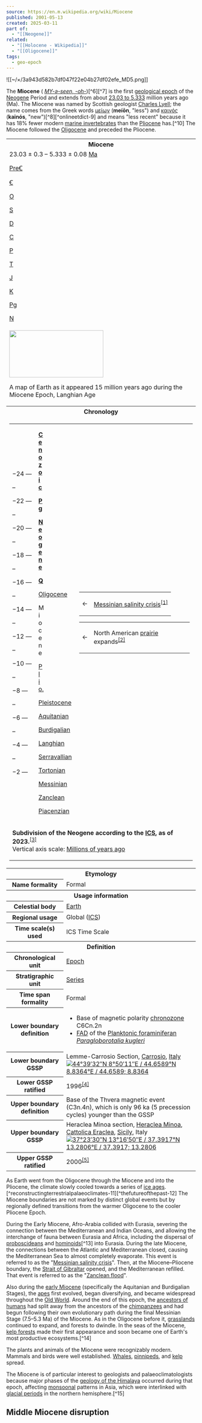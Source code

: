 ```yaml
---
source: https://en.m.wikipedia.org/wiki/Miocene
published: 2001-05-13
created: 2025-03-11
part of:
  - "[[Neogene]]"
related:
  - "[[Holocene - Wikipedia]]"
  - "[[Oligocene]]"
tags:
  - geo-epoch
---
```

![[~/×/3a943d582b7df047f22e04b27df02efe_MD5.png]]


The **Miocene** ( [*MY\-ə-seen, -⁠oh-*](https://en.m.wikipedia.org/wiki/Help:Pronunciation_respelling_key "Help:Pronunciation respelling key"))[^6][^7] is the first [geological epoch](https://en.m.wikipedia.org/wiki/Epoch_\(geology\) "Epoch (geology)") of the [Neogene](https://en.m.wikipedia.org/wiki/Neogene "Neogene") Period and extends from about [23.03 to 5.333](https://geoltime.github.io/?Ma=23.03%E2%80%935.333) million years ago (Ma). The Miocene was named by Scottish geologist [Charles Lyell](https://en.m.wikipedia.org/wiki/Charles_Lyell "Charles Lyell"); the name comes from the Greek words [μείων](https://en.wiktionary.org/wiki/%CE%BC%CE%B5%CE%AF%CF%89%CE%BD#Ancient_Greek "wikt:μείων") (**meíōn**, "less") and [καινός](https://en.wiktionary.org/wiki/%CE%BA%CE%B1%CE%B9%CE%BD%CF%8C%CF%82#Ancient_Greek "wikt:καινός") (**kainós**, "new")[^8][^onlineetdict-9] and means "less recent" because it has 18% fewer modern [marine invertebrates](https://en.m.wikipedia.org/wiki/Marine_invertebrate "Marine invertebrate") than the [Pliocene](https://en.m.wikipedia.org/wiki/Pliocene "Pliocene") has.[^10] The Miocene followed the [Oligocene](https://en.m.wikipedia.org/wiki/Oligocene "Oligocene") and preceded the Pliocene.

<table><tbody><tr><th colspan="2">Miocene</th></tr><tr><td colspan="2"><span><span></span><span>23.03 ± 0.3 – 5.333 ± 0.08 <a href="https://en.m.wikipedia.org/wiki/Year#SI_prefix_multipliers">Ma</a></span><span></span><div><div><p><a href="https://en.m.wikipedia.org/wiki/Precambrian">PreꞒ</a></p></div><div><p><a href="https://en.m.wikipedia.org/wiki/Cambrian">Ꞓ</a></p></div><div><p><a href="https://en.m.wikipedia.org/wiki/Ordovician">O</a></p></div><div><p><a href="https://en.m.wikipedia.org/wiki/Silurian">S</a></p></div><div><p><a href="https://en.m.wikipedia.org/wiki/Devonian">D</a></p></div><div><p><a href="https://en.m.wikipedia.org/wiki/Carboniferous">C</a></p></div><div><p><a href="https://en.m.wikipedia.org/wiki/Permian">P</a></p></div><div><p><a href="https://en.m.wikipedia.org/wiki/Triassic">T</a></p></div><div><p><a href="https://en.m.wikipedia.org/wiki/Jurassic">J</a></p></div><div><p><a href="https://en.m.wikipedia.org/wiki/Cretaceous">K</a></p></div><div><p><a href="https://en.m.wikipedia.org/wiki/Paleogene">Pg</a></p></div><div><p><a href="https://en.m.wikipedia.org/wiki/Neogene">N</a></p></div></div></span></td></tr><tr><td colspan="2"><span><a href="https://en.m.wikipedia.org/wiki/File:Mollweide_Paleographic_Map_of_Earth,_15_Ma_(Langhian_Age).png"><img src="https://upload.wikimedia.org/wikipedia/commons/thumb/b/bc/Mollweide_Paleographic_Map_of_Earth%2C_15_Ma_%28Langhian_Age%29.png/250px-Mollweide_Paleographic_Map_of_Earth%2C_15_Ma_%28Langhian_Age%29.png" width="250" height="125"></a></span><p>A map of Earth as it appeared 15 million years ago during the Miocene Epoch, Langhian Age</p></td></tr><tr><th colspan="2">Chronology</th></tr><tr><td colspan="2"><div><table><tbody><tr><td><p><span>−24&nbsp;—</span></p><p><span>–</span></p><p><span>−22&nbsp;—</span></p><p><span>–</span></p><p><span>−20&nbsp;—</span></p><p><span>–</span></p><p><span>−18&nbsp;—</span></p><p><span>–</span></p><p><span>−16&nbsp;—</span></p><p><span>–</span></p><p><span>−14&nbsp;—</span></p><p><span>–</span></p><p><span>−12&nbsp;—</span></p><p><span>–</span></p><p><span>−10&nbsp;—</span></p><p><span>–</span></p><p><span>−8&nbsp;—</span></p><p><span>–</span></p><p><span>−6&nbsp;—</span></p><p><span>–</span></p><p><span>−4&nbsp;—</span></p><p><span>–</span></p><p><span>−2&nbsp;—</span></p></td><td><div><p><span><b><a href="https://en.m.wikipedia.org/wiki/Cenozoic">C<br>e<br>n<br>o<br>z<br>o<br>i<br>c</a></b></span></p></div><div><p><b><a href="https://en.m.wikipedia.org/wiki/Paleogene"><span>P<br>g</span></a></b></p></div><div><p><span><b><a href="https://en.m.wikipedia.org/wiki/Neogene">N<br>e<br>o<br>g<br>e<br>n<br>e</a></b></span></p></div><div><p><b><a href="https://en.m.wikipedia.org/wiki/Quaternary">Q</a></b></p></div><div><p><a href="https://en.m.wikipedia.org/wiki/Oligocene">Oligocene</a></p></div><div><p><span><a>M<br>i<br>o<br>c<br>e<br>n<br>e</a></span></p></div><div><p><span><a href="https://en.m.wikipedia.org/wiki/Pliocene">P<br>l<br>i<br>o.</a></span></p></div><div><p><a href="https://en.m.wikipedia.org/wiki/Pleistocene">Pleistocene</a></p></div><div><p><span><a href="https://en.m.wikipedia.org/wiki/Aquitanian_(stage)">Aquitanian</a></span></p></div><div><p><span><a href="https://en.m.wikipedia.org/wiki/Burdigalian">Burdigalian</a></span></p></div><div><p><span><a href="https://en.m.wikipedia.org/wiki/Langhian">Langhian</a></span></p></div><div><p><span><a href="https://en.m.wikipedia.org/wiki/Serravallian">Serravallian</a></span></p></div><div><p><span><a href="https://en.m.wikipedia.org/wiki/Tortonian">Tortonian</a></span></p></div><div><p><span><a href="https://en.m.wikipedia.org/wiki/Messinian">Messinian</a></span></p></div><div><p><span><a href="https://en.m.wikipedia.org/wiki/Zanclean">Zanclean</a></span></p></div><div><p><span><a href="https://en.m.wikipedia.org/wiki/Piacenzian">Piacenzian</a></span></p></div></td><td><table><tbody><tr><td><span>←</span></td><td><div><p><span><a href="https://en.m.wikipedia.org/wiki/Messinian_salinity_crisis">Messinian salinity crisis</a><sup><a href="https://en.m.wikipedia.org/wiki/#cite_note-Krijgsman1996-1"><span>[</span>1<span>]</span></a></sup></span></p></div></td></tr></tbody></table><table><tbody><tr><td><span>←</span></td><td><div><p><span>North American <a href="https://en.m.wikipedia.org/wiki/Prairie">prairie</a> expands<sup><a href="https://en.m.wikipedia.org/wiki/#cite_note-Retallack1997-2"><span>[</span>2<span>]</span></a></sup></span></p></div></td></tr></tbody></table></td></tr><tr><td colspan="3"><p><b>Subdivision of the Neogene according to the <a href="https://en.m.wikipedia.org/wiki/International_Commission_on_Stratigraphy">ICS</a>, as of 2023.</b><sup><a href="https://en.m.wikipedia.org/wiki/#cite_note-ICS-3"><span>[</span>3<span>]</span></a></sup><br>Vertical axis scale: <a href="https://en.m.wikipedia.org/wiki/Megaannum">Millions of years ago</a></p></td></tr></tbody></table></div></td></tr><tr><th colspan="2">Etymology</th></tr><tr><th scope="row">Name formality</th><td>Formal</td></tr><tr><th colspan="2">Usage information</th></tr><tr><th scope="row">Celestial body</th><td><a href="https://en.m.wikipedia.org/wiki/Geological_history_of_Earth">Earth</a></td></tr><tr><th scope="row">Regional usage</th><td>Global (<a href="https://en.m.wikipedia.org/wiki/International_Commission_on_Stratigraphy">ICS</a>)</td></tr><tr><th scope="row">Time scale(s) used</th><td>ICS Time Scale</td></tr><tr><th colspan="2">Definition</th></tr><tr><th scope="row">Chronological unit</th><td><a href="https://en.m.wikipedia.org/wiki/Epoch_(geology)">Epoch</a></td></tr><tr><th scope="row">Stratigraphic unit</th><td><a href="https://en.m.wikipedia.org/wiki/Series_(stratigraphy)">Series</a></td></tr><tr><th scope="row">Time span formality</th><td>Formal</td></tr><tr><th scope="row">Lower boundary definition</th><td><ul><li>Base of magnetic polarity <a href="https://en.m.wikipedia.org/wiki/Chronozone">chronozone</a> C6Cn.2n</li><li><a href="https://en.m.wikipedia.org/wiki/First_appearance_datum">FAD</a> of the <a href="https://en.m.wikipedia.org/wiki/Foraminifera">Planktonic foraminiferan</a> <i><a href="https://en.m.wikipedia.org/w/index.php?title=Paragloborotalia&amp;action=edit&amp;redlink=1">Paragloborotalia kugleri</a></i></li></ul></td></tr><tr><th scope="row">Lower boundary GSSP</th><td>Lemme-Carrosio Section, <a href="https://en.m.wikipedia.org/wiki/Carrosio">Carrosio</a>, <a href="https://en.m.wikipedia.org/wiki/Italy">Italy</a><br><span><span><span><img src="https://upload.wikimedia.org/wikipedia/commons/thumb/5/55/WMA_button2b.png/17px-WMA_button2b.png"><a href="https://geohack.toolforge.org/geohack.php?pagename=Miocene&amp;params=44.6589_N_8.8364_E_"><span><span><span>44°39′32″N</span> <span>8°50′11″E</span></span></span><span>﻿ / ﻿</span><span><span>44.6589°N 8.8364°E</span><span>﻿ / <span>44.6589; 8.8364</span></span></span></a></span></span></span></td></tr><tr><th scope="row">Lower GSSP ratified</th><td>1996<sup><a href="https://en.m.wikipedia.org/wiki/#cite_note-Steininger_1997-4"><span>[</span>4<span>]</span></a></sup></td></tr><tr><th scope="row">Upper boundary definition</th><td>Base of the Thvera magnetic event (C3n.4n), which is only 96 ka (5 precession cycles) younger than the GSSP</td></tr><tr><th scope="row">Upper boundary GSSP</th><td>Heraclea Minoa section, <a href="https://en.m.wikipedia.org/wiki/Heraclea_Minoa">Heraclea Minoa</a>, <a href="https://en.m.wikipedia.org/wiki/Cattolica_Eraclea">Cattolica Eraclea</a>, <a href="https://en.m.wikipedia.org/wiki/Sicily">Sicily</a>, Italy<br><span><span><span><img src="https://upload.wikimedia.org/wikipedia/commons/thumb/5/55/WMA_button2b.png/17px-WMA_button2b.png"><a href="https://geohack.toolforge.org/geohack.php?pagename=Miocene&amp;params=37.3917_N_13.2806_E_"><span><span><span>37°23′30″N</span> <span>13°16′50″E</span></span></span><span>﻿ / ﻿</span><span><span>37.3917°N 13.2806°E</span><span>﻿ / <span>37.3917; 13.2806</span></span></span></a></span></span></span></td></tr><tr><th scope="row">Upper GSSP ratified</th><td>2000<sup><a href="https://en.m.wikipedia.org/wiki/#cite_note-5"><span>[</span>5<span>]</span></a></sup></td></tr></tbody></table>

As Earth went from the Oligocene through the Miocene and into the Pliocene, the climate slowly cooled towards a series of [ice ages](https://en.m.wikipedia.org/wiki/Ice_age "Ice age").[^reconstructingterrestrialpalaeoclimates-11][^thefutureofthepast-12] The Miocene boundaries are not marked by distinct global events but by regionally defined transitions from the warmer Oligocene to the cooler Pliocene Epoch.

During the Early Miocene, Afro-Arabia collided with Eurasia, severing the connection between the Mediterranean and Indian Oceans, and allowing the interchange of fauna between Eurasia and Africa, including the dispersal of [proboscideans](https://en.m.wikipedia.org/wiki/Proboscidea "Proboscidea") and [hominoids](https://en.m.wikipedia.org/wiki/Ape "Ape")[^13] into Eurasia. During the late Miocene, the connections between the Atlantic and Mediterranean closed, causing the Mediterranean Sea to almost completely evaporate. This event is referred to as the "[Messinian salinity crisis](https://en.m.wikipedia.org/wiki/Messinian_salinity_crisis "Messinian salinity crisis")". Then, at the Miocene–Pliocene boundary, the [Strait of Gibraltar](https://en.m.wikipedia.org/wiki/Strait_of_Gibraltar "Strait of Gibraltar") opened, and the Mediterranean refilled. That event is referred to as the "[Zanclean flood](https://en.m.wikipedia.org/wiki/Zanclean_flood "Zanclean flood")".

Also during the [early Miocene](https://en.m.wikipedia.org/wiki/Early_Miocene "Early Miocene") (specifically the Aquitanian and Burdigalian Stages), the [apes](https://en.m.wikipedia.org/wiki/Ape "Ape") first evolved, began diversifying, and became widespread throughout the [Old World](https://en.m.wikipedia.org/wiki/Old_World "Old World"). Around the end of this epoch, the [ancestors of humans](https://en.m.wikipedia.org/wiki/Human_evolution "Human evolution") had split away from the ancestors of the [chimpanzees](https://en.m.wikipedia.org/wiki/Pan_\(genus\) "Pan (genus)") and had begun following their own evolutionary path during the final Messinian Stage (7.5–5.3 Ma) of the Miocene. As in the Oligocene before it, [grasslands](https://en.m.wikipedia.org/wiki/Grassland "Grassland") continued to expand, and forests to dwindle. In the seas of the Miocene, [kelp forests](https://en.m.wikipedia.org/wiki/Kelp_forest "Kelp forest") made their first appearance and soon became one of Earth's most productive ecosystems.[^14]

The plants and animals of the Miocene were recognizably modern. Mammals and birds were well established. [Whales](https://en.m.wikipedia.org/wiki/Whale "Whale"), [pinnipeds](https://en.m.wikipedia.org/wiki/Pinniped "Pinniped"), and [kelp](https://en.m.wikipedia.org/wiki/Kelp "Kelp") spread.

The Miocene is of particular interest to geologists and palaeoclimatologists because major phases of the [geology of the Himalaya](https://en.m.wikipedia.org/wiki/Geology_of_the_Himalaya "Geology of the Himalaya") occurred during that epoch, affecting [monsoonal](https://en.m.wikipedia.org/wiki/Monsoon "Monsoon") patterns in Asia, which were interlinked with [glacial periods](https://en.m.wikipedia.org/wiki/Glacial_period "Glacial period") in the northern hemisphere.[^15]

## Middle Miocene disruption